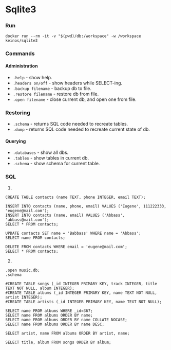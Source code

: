 # Sqlite3

### Run

`docker run --rm -it -v "$(pwd)/db:/workspace" -w /workspace keinos/sqlite3`

### Commands

#### Administration

- `.help` - show help.
- `.headers on/off` - show headers while SELECT-ing.
- `.backup filename` - backup db to file.
- `.restore filename` - restore db from file.
- `.open filename` - close current db, and open one from file.

### Restoring

- `.schema` - returns SQL code needed to recreate tables.
- `.dump` - returns SQL code needed to recreate current state of db.

#### Querying

- `.databases` - show all dbs.
- `.tables` - show tables in current db.
- `.schema` - show schema for current table.

### SQL

1.

```
CREATE TABLE contacts (name TEXT, phone INTEGER, email TEXT);

INSERT INTO contacts (name, phone, email) VALUES ('Eugene', 111222333, 'eugene@mail.com');
INSERT INTO contacts (name, email) VALUES ('Abbass', 'abbass@mail.com');
SELECT * FROM contacts;

UPDATE contacts SET name = 'Babbass' WHERE name = 'Abbass';
SELECT name FROM contacts;

DELETE FROM contacts WHERE email = 'eugene@mail.com';
SELECT * FROM contacts;
```

2.

```
.open music.db;
.schema

#CREATE TABLE songs (_id INTEGER PRIMARY KEY, track INTEGER, title TEXT NOT NULL, album INTEGER);
#CREATE TABLE albums (_id INTEGER PRIMARY KEY, name TEXT NOT NULL, artist INTEGER);
#CREATE TABLE artists (_id INTEGER PRIMARY KEY, name TEXT NOT NULL);

SELECT name FROM albums WHERE _id=367;
SELECT name FROM albums ORDER BY name;
SELECT name FROM albums ORDER BY name COLLATE NOCASE;
SELECT name FROM albums ORDER BY name DESC;

SELECT artist, name FROM albums ORDER BY artist, name;

SELECT title, album FROM songs ORDER BY album;
```
